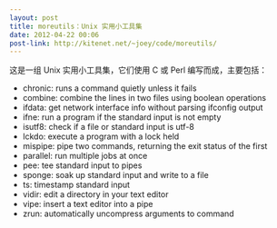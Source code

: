 ```yaml
---
layout: post
title: moreutils：Unix 实用小工具集
date: 2012-04-22 00:06
post-link: http://kitenet.net/~joey/code/moreutils/
---
```


这是一组 Unix 实用小工具集，它们使用 C 或 Perl 编写而成，主要包括：

- chronic: runs a command quietly unless it fails
- combine: combine the lines in two files using boolean operations
- ifdata: get network interface info without parsing ifconfig output
- ifne: run a program if the standard input is not empty
- isutf8: check if a file or standard input is utf-8
- lckdo: execute a program with a lock held
- mispipe: pipe two commands, returning the exit status of the first
- parallel: run multiple jobs at once
- pee: tee standard input to pipes
- sponge: soak up standard input and write to a file
- ts: timestamp standard input
- vidir: edit a directory in your text editor
- vipe: insert a text editor into a pipe
- zrun: automatically uncompress arguments to command

